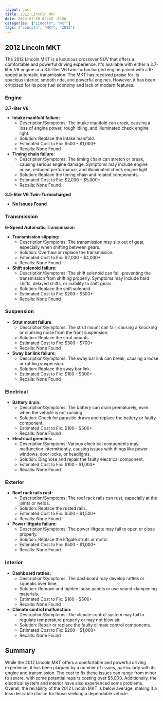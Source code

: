 ```yaml
---
layout: post
title: 2012 Lincoln MKT
date: 2024-03-30 02:43 -0400
categories: ["Lincoln", "MKT"]
tags: ["Lincoln", "MKT", "2012"]
---
```

## 2012 Lincoln MKT

The 2012 Lincoln MKT is a luxurious crossover SUV that offers a comfortable and powerful driving experience. It's available with either a 3.7-liter V6 engine or a 3.5-liter V6 twin-turbocharged engine paired with a 6-speed automatic transmission. The MKT has received praise for its spacious interior, smooth ride, and powerful engines. However, it has been criticized for its poor fuel economy and lack of modern features.

### Engine

**3.7-liter V6**

* **Intake manifold failure:**
    * Description/Symptoms: The intake manifold can crack, causing a loss of engine power, rough idling, and illuminated check engine light.
    * Solution: Replace the intake manifold.
    * Estimated Cost to Fix: $500 - $1,000+
    * Recalls: None Found
* **Timing chain failure:**
    * Description/Symptoms: The timing chain can stretch or break, causing serious engine damage. Symptoms may include engine noise, reduced performance, and illuminated check engine light.
    * Solution: Replace the timing chain and related components.
    * Estimated Cost to Fix: $2,000 - $5,000+
    * Recalls: None Found

**3.5-liter V6 Twin-Turbocharged**

* **No Issues Found**

### Transmission

**6-Speed Automatic Transmission**

* **Transmission slipping:**
    * Description/Symptoms: The transmission may slip out of gear, especially when shifting between gears.
    * Solution: Overhaul or replace the transmission.
    * Estimated Cost to Fix: $2,000 - $4,000+
    * Recalls: None Found
* **Shift solenoid failure:**
    * Description/Symptoms: The shift solenoid can fail, preventing the transmission from shifting properly. Symptoms may include hard shifts, delayed shifts, or inability to shift gears.
    * Solution: Replace the shift solenoid.
    * Estimated Cost to Fix: $200 - $500+
    * Recalls: None Found

### Suspension

* **Strut mount failure:**
    * Description/Symptoms: The strut mount can fail, causing a knocking or clunking noise from the front suspension.
    * Solution: Replace the strut mounts.
    * Estimated Cost to Fix: $300 - $700+
    * Recalls: None Found
* **Sway bar link failure:**
    * Description/Symptoms: The sway bar link can break, causing a loose or rattling suspension.
    * Solution: Replace the sway bar link.
    * Estimated Cost to Fix: $100 - $300+
    * Recalls: None Found

### Electrical

* **Battery drain:**
    * Description/Symptoms: The battery can drain prematurely, even when the vehicle is not running.
    * Solution: Check for parasitic draws and replace the battery or faulty component.
    * Estimated Cost to Fix: $100 - $500+
    * Recalls: None Found
* **Electrical gremlins:**
    * Description/Symptoms: Various electrical components may malfunction intermittently, causing issues with things like power windows, door locks, or headlights.
    * Solution: Diagnose and repair the faulty electrical component.
    * Estimated Cost to Fix: $100 - $1,000+
    * Recalls: None Found

### Exterior

* **Roof rack rails rust:**
    * Description/Symptoms: The roof rack rails can rust, especially at the joints or welds.
    * Solution: Replace the rusted rails.
    * Estimated Cost to Fix: $500 - $1,500+
    * Recalls: None Found
* **Power liftgate failure:**
    * Description/Symptoms: The power liftgate may fail to open or close properly.
    * Solution: Replace the liftgate struts or motor.
    * Estimated Cost to Fix: $500 - $1,000+
    * Recalls: None Found

### Interior

* **Dashboard rattles:**
    * Description/Symptoms: The dashboard may develop rattles or squeaks over time.
    * Solution: Remove and tighten loose panels or use sound-dampening materials.
    * Estimated Cost to Fix: $100 - $500+
    * Recalls: None Found
* **Climate control malfunction:**
    * Description/Symptoms: The climate control system may fail to regulate temperature properly or may not blow air.
    * Solution: Repair or replace the faulty climate control components.
    * Estimated Cost to Fix: $200 - $1,000+
    * Recalls: None Found

## Summary

While the 2012 Lincoln MKT offers a comfortable and powerful driving experience, it has been plagued by a number of issues, particularly with its engine and transmission. The cost to fix these issues can range from minor to severe, with some potential repairs costing over $5,000. Additionally, the electrical system and interior have also experienced some problems. Overall, the reliability of the 2012 Lincoln MKT is below average, making it a less desirable choice for those seeking a dependable vehicle.
